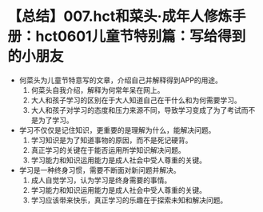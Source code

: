 # 【总结】007.hct和菜头·成年人修炼手册：hct0601儿童节特别篇：写给得到的小朋友

-   何菜头为儿童节特意写的文章，介绍自己并解释得到APP的用途。
    1.  何菜头自我介绍，解释为何常年呆在网上。
    2.  大人和孩子学习的区别在于大人知道自己在干什么和为何需要学习。
    3.  大人和孩子对学习的态度和压力来源不同，导致学习变成了为了考试而不是为了学习。
-   学习不仅仅是记住知识，更重要的是理解为什么，能解决问题。
    1.  学习知识是为了知道事物的原因，而不是死记硬背。
    2.  真正学习的关键在于能否运用所学知识解决问题。
    3.  学习能力和知识运用能力是成人社会中受人尊重的关键。
-   学习是一种终身习惯，需要不断面对新问题并解决。
    1.  成人自觉学习，认为学习是终身需要的事情。
    2.  学习能力和知识运用能力是成人社会中受人尊重的关键。
    3.  学习应该带来快乐，真正学习的乐趣在于探索未知和解决问题。